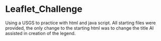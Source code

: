 # Leaflet_Challenge
Using a USGS to practice with html and java script. All starting files were provided, the only change to the starting html was to change the title
AI assisted in creation of the legend.
